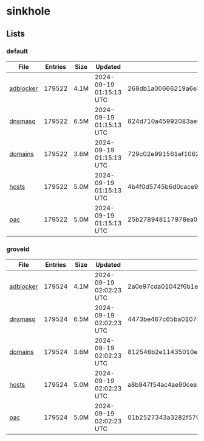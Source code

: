 # sinkhole

## Lists

### default

|File|Entries|Size|Updated|Hash|
|-|-|-|-|-|
|[adblocker](https://raw.githubusercontent.com/groveld/sinkhole/lists/default/adblocker.txt)|179522|4.1M|2024-09-19 01:15:13 UTC|268db1a00666219a6e3a1028c0c6f5338f0b24bbcfd2b230df9b69c410863877|
|[dnsmasq](https://raw.githubusercontent.com/groveld/sinkhole/lists/default/dnsmasq.txt)|179522|6.5M|2024-09-19 01:15:13 UTC|824d710a45992083ae9563ed551608013d95d35722ac9ad3d080b73732c76477|
|[domains](https://raw.githubusercontent.com/groveld/sinkhole/lists/default/domains.txt)|179522|3.6M|2024-09-19 01:15:13 UTC|729c02e991561ef106251e7abc56601db64eac3a462dbd6284f1ca7c59a4942e|
|[hosts](https://raw.githubusercontent.com/groveld/sinkhole/lists/default/hosts.txt)|179522|5.0M|2024-09-19 01:15:13 UTC|4b4f0d5745b6d0cace9a49c351559eda54af312c3a2d108db30785e44a846779|
|[pac](https://raw.githubusercontent.com/groveld/sinkhole/lists/default/pac.txt)|179522|5.0M|2024-09-19 01:15:13 UTC|25b278948117978ea064152fb53741d3317f438ba68c31a031d9a68b43ce8e75|

### groveld

|File|Entries|Size|Updated|Hash|
|-|-|-|-|-|
|[adblocker](https://raw.githubusercontent.com/groveld/sinkhole/lists/groveld/adblocker.txt)|179524|4.1M|2024-09-19 02:02:23 UTC|2a0e97cda01042f6b1e7ef36ec757a329b0f6e4ae861f3d591d282376a436322|
|[dnsmasq](https://raw.githubusercontent.com/groveld/sinkhole/lists/groveld/dnsmasq.txt)|179524|6.5M|2024-09-19 02:02:23 UTC|4473be467c65ba01075cdbc8a617f2edf9498a1c6478e0498d67db09469f89a1|
|[domains](https://raw.githubusercontent.com/groveld/sinkhole/lists/groveld/domains.txt)|179524|3.6M|2024-09-19 02:02:23 UTC|812546b2e11435010ed0a4c70a6e763bd405cc309b5ff84ee99985652daf3318|
|[hosts](https://raw.githubusercontent.com/groveld/sinkhole/lists/groveld/hosts.txt)|179524|5.0M|2024-09-19 02:02:23 UTC|a8b947f54ac4ae90cee2e5c61ffeaf86e5da759c84f2d11ce3eda4fc97df2eb8|
|[pac](https://raw.githubusercontent.com/groveld/sinkhole/lists/groveld/pac.txt)|179524|5.0M|2024-09-19 02:02:23 UTC|01b2527343a3282f57000f00845a56001ca123f75257db0f91f9af481a3fbcf9|
